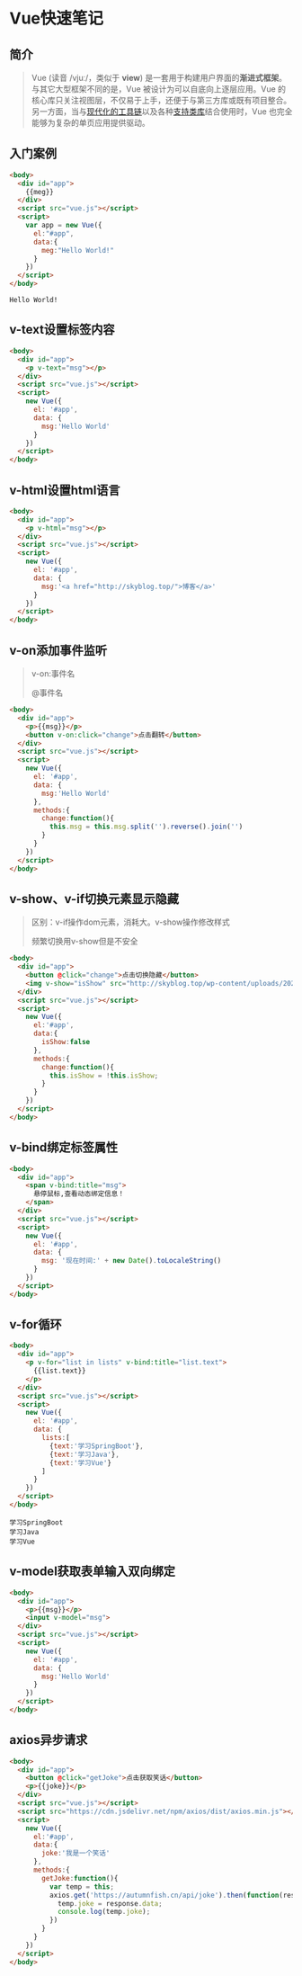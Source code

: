 # Vue快速笔记

## 简介

> Vue (读音 /vjuː/，类似于 **view**) 是一套用于构建用户界面的**渐进式框架**。与其它大型框架不同的是，Vue 被设计为可以自底向上逐层应用。Vue 的核心库只关注视图层，不仅易于上手，还便于与第三方库或既有项目整合。另一方面，当与[现代化的工具链](https://cn.vuejs.org/v2/guide/single-file-components.html)以及各种[支持类库](https://github.com/vuejs/awesome-vue#libraries--plugins)结合使用时，Vue 也完全能够为复杂的单页应用提供驱动。

## 入门案例

```html
<body>
  <div id="app">
    {{meg}}
  </div>
  <script src="vue.js"></script>
  <script>
    var app = new Vue({
      el:"#app",
      data:{
        meg:"Hello World!"
      }
    })
  </script>
</body> 
```

```
Hello World!
```

## v-text设置标签内容

```html
<body>
  <div id="app">
    <p v-text="msg"></p>
  </div>
  <script src="vue.js"></script>
  <script>
    new Vue({
      el: '#app',
      data: {
        msg:'Hello World'
      } 
    })
  </script>
</body>
```

## v-html设置html语言

```html
<body>
  <div id="app">
    <p v-html="msg"></p>
  </div>
  <script src="vue.js"></script>
  <script>
    new Vue({
      el: '#app',
      data: {
        msg:'<a href="http://skyblog.top/">博客</a>'
      } 
    })
  </script>
</body>
```
## v-on添加事件监听

> v-on:事件名
>
> @事件名

```html
<body>
  <div id="app">
    <p>{{msg}}</p>
    <button v-on:click="change">点击翻转</button>
  </div>
  <script src="vue.js"></script>
  <script>
    new Vue({
      el: '#app',
      data: {
        msg:'Hello World'
      },
      methods:{
        change:function(){
          this.msg = this.msg.split('').reverse().join('')
        }
      }
    })
  </script>
</body>
```
## v-show、v-if切换元素显示隐藏

> 区别：v-if操作dom元素，消耗大。v-show操作修改样式
>
> 频繁切换用v-show但是不安全

```html
<body>
  <div id="app">
    <button @click="change">点击切换隐藏</button>
    <img v-show="isShow" src="http://skyblog.top/wp-content/uploads/2022/03/670920-scaled.jpg" alt="图片已丢失">
  </div>
  <script src="vue.js"></script>
  <script>
    new Vue({
      el:'#app',
      data:{
        isShow:false
      },
      methods:{
        change:function(){
          this.isShow = !this.isShow;
        }
      }
    })
  </script>
</body>
```

## v-bind绑定标签属性

```html
<body>
  <div id="app">
    <span v-bind:title="msg">
      悬停鼠标,查看动态绑定信息！
    </span>
  </div>
  <script src="vue.js"></script>
  <script>
    new Vue({
      el: '#app',
      data: {
        msg: '现在时间:' + new Date().toLocaleString()
      }
    })
  </script>
</body>		
```

## v-for循环

```html
<body>
  <div id="app">
    <p v-for="list in lists" v-bind:title="list.text">
      {{list.text}}
    </p>
  </div>
  <script src="vue.js"></script>
  <script>
    new Vue({
      el: '#app',
      data: {
        lists:[
          {text:'学习SpringBoot'},
          {text:'学习Java'},
          {text:'学习Vue'}
        ]
      }
    })
  </script>
</body>
```

```
学习SpringBoot
学习Java
学习Vue
```

## v-model获取表单输入双向绑定

```html
<body>
  <div id="app">
    <p>{{msg}}</p>
    <input v-model="msg">
  </div>
  <script src="vue.js"></script>
  <script>
    new Vue({
      el: '#app',
      data: {
        msg:'Hello World'
      }
    })
  </script>
</body>
```

## axios异步请求

```html
<body>
  <div id="app">
    <button @click="getJoke">点击获取笑话</button>
    <p>{{joke}}</p>
  </div>
  <script src="vue.js"></script>
  <script src="https://cdn.jsdelivr.net/npm/axios/dist/axios.min.js"></script>
  <script>
    new Vue({
      el:'#app',
      data:{
        joke:'我是一个笑话'
      },
      methods:{
        getJoke:function(){
          var temp = this;
          axios.get('https://autumnfish.cn/api/joke').then(function(response){
            temp.joke = response.data;
            console.log(temp.joke);
          })
        }
      }
    })
  </script>
</body>
```

